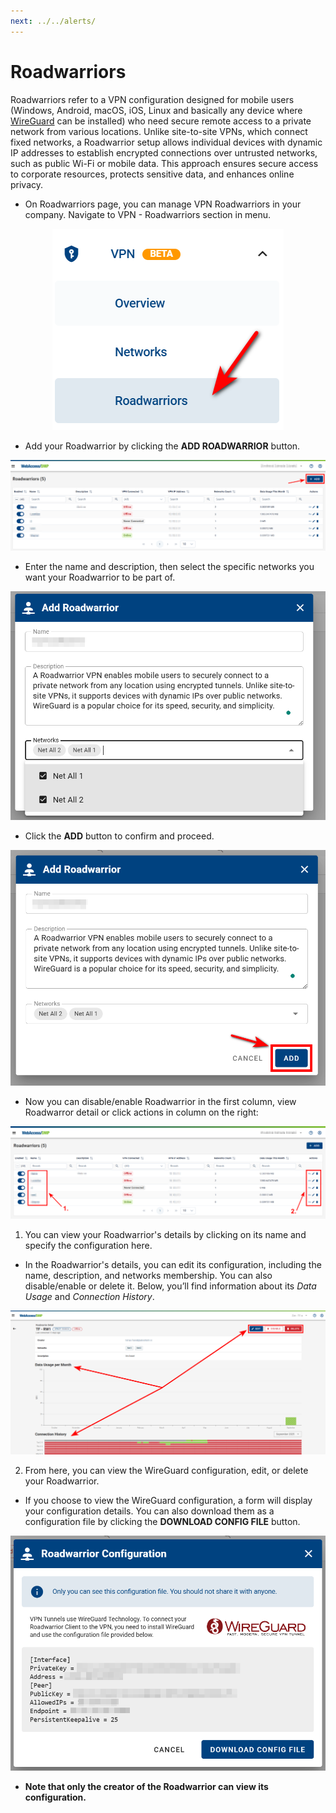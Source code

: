 ```yaml
---
next: ../../alerts/
---
```


# Roadwarriors

Roadwarriors refer to a VPN configuration designed for mobile users (Windows, Android, macOS, iOS, Linux and basically any device where [WireGuard](https://www.wireguard.com/install/) can be installed) who need secure remote access to a private network from various locations. Unlike site-to-site VPNs, which connect fixed networks, a Roadwarrior setup allows individual devices with dynamic IP addresses to establish encrypted connections over untrusted networks, such as public Wi-Fi or mobile data. This approach ensures secure access to corporate resources, protects sensitive data, and enhances online privacy.

- On Roadwarriors page, you can manage VPN Roadwarriors in your company. Navigate to VPN - Roadwarriors section in menu.

<p align="center">
  <img src="../../images/vpn/vpn_roadwarrior_panel.png" alt="VPN Road Warriors">
</p>

- Add your Roadwarrior by clicking the **ADD ROADWARRIOR** button.

![VPN Road Warriors](../../images/vpn/vpn_roadwarriors_add.png)

- Enter the name and description, then select the specific networks you want your Roadwarrior to be part of.

![VPN Road Warriors](../../images/vpn/vpn_roadwarrior_adding2.png)

- Click the **ADD** button to confirm and proceed.

![VPN Road Warriors](../../images/vpn/vpn_roadwarrior_adding.png)

- Now you can disable/enable Roadwarrior in the first column, view Roadwarror detail or click actions in column on the right:

![VPN Road Warriors](../../images/vpn/vpn_roadwarrior_edit.png)

1. You can view your Roadwarrior's details by clicking on its name and specify the configuration here.

- In the Roadwarrior's details, you can edit its configuration, including the name, description, and networks membership. You can also disable/enable or delete it. Below, you’ll find information about its _Data Usage_ and _Connection History_.

![VPN Road Warriors](../../images/vpn/vpn_roadwarrior_detail.png)

2. From here, you can view the WireGuard configuration, edit, or delete your Roadwarrior.

- If you choose to view the WireGuard configuration, a form will display your configuration details. You can also download them as a configuration file by clicking the **DOWNLOAD CONFIG FILE** button.

![VPN Road Warriors](../../images/vpn/vpn_roadwarrior_config-file.png)

- **Note that only the creator of the Roadwarrior can view its configuration.**
